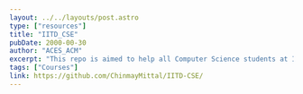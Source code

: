 ```yaml
---
layout: ../../layouts/post.astro
type: ["resources"]
title: "IITD_CSE"
pubDate: 2000-00-30
author: "ACES_ACM"
excerpt: "This repo is aimed to help all Computer Science students at IIT Delhi. We aim to make this a complete resource and a one stop solution to all needs for students across all years in the department."
tags: ["Courses"]
link: https://github.com/ChinmayMittal/IITD-CSE/
---
```

